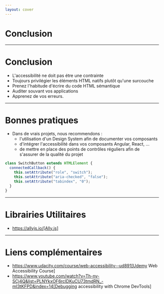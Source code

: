```yaml
---
layout: cover
---
```


# Conclusion

---

# Conclusion

- L'accessibilité ne doit pas étre une contrainte
- Toujours privilégier les éléments HTML natifs plutôt qu'une surcouche
- Prenez l'habitude d'écrire du code HTML sémantique
- Auditer souvant vos applications
- Apprenez de vos erreurs.

---

# Bonnes pratiques

- Dans de vrais projets, nous recommendons :
  - l'utilisation d'un Design System afin de documenter vos composants
  - d'intégrer l'accessibilité dans vos composants Angular, React, ...
  - de mettre en place des points de contrôles réguliers afin de s'assurer de la qualité du projet

```javascript
class SwitchButton extends HTMLElement {
  connectedCallback() {
    this.setAttribute("role", "switch");
    this.setAttribute("aria-checked", "false");
    this.setAttribute("tabindex", "0");
  }
}
```

---

# Librairies Utilitaires

- https://allyjs.io/[Ally.js]

---

# Liens complémentaires

- https://www.udacity.com/course/web-accessibility--ud891[Udemy Web Accessibility Course]
- https://www.youtube.com/watch?v=Th-nv-SCj4Q&list=PLNYkxOF6rcIDKuCU73tmdRN_-mI3tKFPD&index=14[Debugging accessibility with Chrome DevTools]

